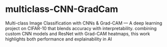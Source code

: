 # multiclass-CNN-GradCam
 Multi-class Image Classification with CNNs &amp; Grad-CAM — A deep learning project on CIFAR-10 that blends accuracy with interpretability. combining custom CNN models and ResNet with Grad-CAM heatmaps, this work highlights both performance and explainability in AI
